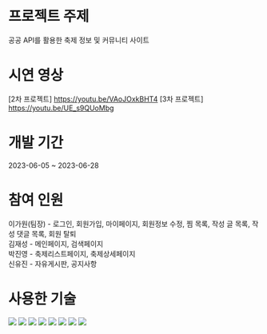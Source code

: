 # 프로젝트 주제
공공 API를 활용한 축제 정보 및 커뮤니티 사이트

# 시연 영상
[2차 프로젝트] https://youtu.be/VAoJOxkBHT4 
[3차 프로젝트] https://youtu.be/UE_s9QUoMbg 

# 개발 기간
2023-06-05 ~ 2023-06-28

# 참여 인원
이가원(팀장) - 로그인, 회원가입, 마이페이지, 회원정보 수정, 찜 목록, 작성 글 목록, 작성 댓글 목록, 회원 탈퇴 <br>
김재성 - 메인페이지, 검색페이지 <br>
박진영 - 축제리스트페이지, 축제상세페이지 <br>
신유진 - 자유게시판, 공지사항 <br>

# 사용한 기술
<img src="https://img.shields.io/badge/Visual Studio Code-007ACC?style=flat-square&logo=Visual Studio Code&logoColor=white"/> <img src="https://img.shields.io/badge/PHP-777BB4?style=flat-square&logo=php&logoColor=white"/> <img src="https://img.shields.io/badge/Laravel-FF2D20?style=flat-square&logo=Laravel&logoColor=white"/> <img src="https://img.shields.io/badge/MariaDB-003545?style=flat-square&logo=mariaDB&logoColor=white"/> <img src="https://img.shields.io/badge/HTML5-E34F26?style=flat-square&logo=html5&logoColor=white"/> <img src="https://img.shields.io/badge/CSS3-1572B6?style=flat-square&logo=css3&logoColor=white"/> <img src="https://img.shields.io/badge/JavaScript-F7DF1E?style=flat-square&logo=javascript&logoColor=black"/> <img src="https://img.shields.io/badge/Bootstrap-7952B3?style=flat-square&logo=bootstrap&logoColor=white"/>